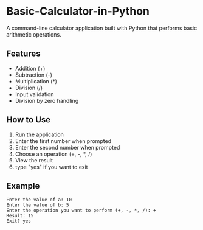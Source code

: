 # Basic-Calculator-in-Python
A command-line calculator application built with Python that performs basic arithmetic operations.
## Features
- Addition (+)
- Subtraction (-)
- Multiplication (*)
- Division (/)
- Input validation
- Division by zero handling
## How to Use
1. Run the application
2. Enter the first number when prompted
3. Enter the second number when prompted
4. Choose an operation (+, -, *, /)
5. View the result
6. type "yes" if you want to exit
## Example
```
Enter the value of a: 10
Enter the value of b: 5
Enter the operation you want to perform (+, -, *, /): +
Result: 15
Exit? yes

```
